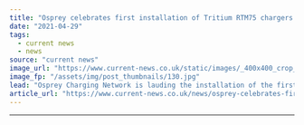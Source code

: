 ```yaml
---
title: "Osprey celebrates first installation of Tritium RTM75 chargers in Europe"
date: "2021-04-29"
tags: 
  - current news
  - news
source: "current news"
image_url: "https://www.current-news.co.uk/static/images/_400x400_crop_center-center/Image-from-iOS-2-image-Osprey.jpg"
image_fp: "/assets/img/post_thumbnails/130.jpg"
lead: "​Osprey Charging Network is lauding the installation of the first Tritium RTM75 rapid chargers in Europe, with these located in Gosport, UK."
article_url: "https://www.current-news.co.uk/news/osprey-celebrates-first-installation-of-tritium-rmt75-chargers-in-europe?utm_source=rss-feeds&utm_medium=rss&utm_campaign=rss"
---
```


---
